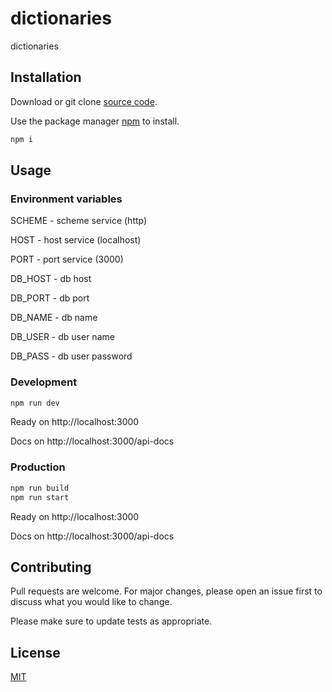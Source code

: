 # dictionaries

dictionaries

## Installation

Download or git clone [source code](https://github.com).

Use the package manager [npm](https://www.npmjs.com/get-npm) to install.

```bash
npm i
```

## Usage

### Environment variables

SCHEME - scheme service (http)

HOST - host service (localhost)

PORT - port service (3000)

DB_HOST - db host

DB_PORT - db port

DB_NAME - db name

DB_USER - db user name

DB_PASS - db user password

### Development

```bash
npm run dev
```

Ready on http://localhost:3000

Docs on http://localhost:3000/api-docs

### Production

```bash
npm run build
npm run start
```

Ready on http://localhost:3000

Docs on http://localhost:3000/api-docs

## Contributing

Pull requests are welcome. For major changes, please open an issue first to discuss what you would like to change.

Please make sure to update tests as appropriate.

## License

[MIT](https://choosealicense.com/licenses/mit/)
